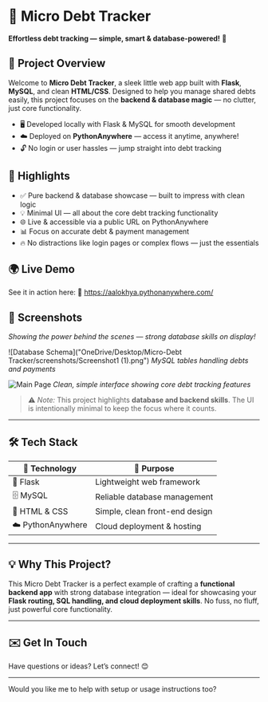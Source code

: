 # 💸 Micro Debt Tracker

**Effortless debt tracking — simple, smart & database-powered!** 🎯

## 🚀 Project Overview

Welcome to **Micro Debt Tracker**, a sleek little web app built with **Flask**, **MySQL**, and clean **HTML/CSS**. Designed to help you manage shared debts easily, this project focuses on the **backend & database magic** — no clutter, just core functionality.

* 🖥️ Developed locally with Flask & MySQL for smooth development
* ☁️ Deployed on **PythonAnywhere** — access it anytime, anywhere!
* 🔓 No login or user hassles — jump straight into debt tracking

## 🌟 Highlights

* ✅ Pure backend & database showcase — built to impress with clean logic
* 💡 Minimal UI — all about the core debt tracking functionality
* 🌐 Live & accessible via a public URL on PythonAnywhere
* 📊 Focus on accurate debt & payment management
* 🔥 No distractions like login pages or complex flows — just the essentials

## 🌍 Live Demo

See it in action here:
🔗 https://aalokhya.pythonanywhere.com/

## 📸 Screenshots

*Showing the power behind the scenes — strong database skills on display!*

![Database Schema]("OneDrive/Desktop/Micro-Debt Tracker/screenshots/Screenshot1 (1).png")
*MySQL tables handling debts and payments*

![Main Page](path_to_screenshot2.png)
*Clean, simple interface showing core debt tracking features*

> ⚠️ *Note:* This project highlights **database and backend skills**. The UI is intentionally minimal to keep the focus where it counts.

---

## 🛠️ Tech Stack

| 🔧 Technology     | 🎯 Purpose                     |
| ----------------- | ------------------------------ |
| 🐍 Flask          | Lightweight web framework      |
| 🗄️ MySQL         | Reliable database management   |
| 🎨 HTML & CSS     | Simple, clean front-end design |
| ☁️ PythonAnywhere | Cloud deployment & hosting     |

---

## 💡 Why This Project?

This Micro Debt Tracker is a perfect example of crafting a **functional backend app** with strong database integration — ideal for showcasing your **Flask routing, SQL handling, and cloud deployment skills**. No fuss, no fluff, just powerful core functionality.

---

## ✉️ Get In Touch

Have questions or ideas?
Let’s connect! 😊

---

Would you like me to help with setup or usage instructions too?
